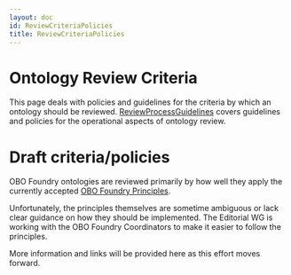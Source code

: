 ```yaml
---
layout: doc
id: ReviewCriteriaPolicies
title: ReviewCriteriaPolicies
---
```


# Ontology Review Criteria #

This page deals with policies and guidelines for the criteria by which an ontology should be reviewed. [ReviewProcessGuidelines](/docs/ReviewProcessGuidelines.html) covers guidelines and policies for the operational aspects of ontology review.


# Draft criteria/policies #

OBO Foundry ontologies are reviewed primarily by how well they apply the currently accepted [OBO Foundry Principles](http://www.obofoundry.org/principles/fp-000-summary.html).

Unfortunately, the principles themselves are sometime ambiguous or lack clear guidance on how they should be implemented. The Editorial WG is working with the OBO Foundry Coordinators to make it easier to follow the principles.

More information and links will be provided here as this effort moves forward.
